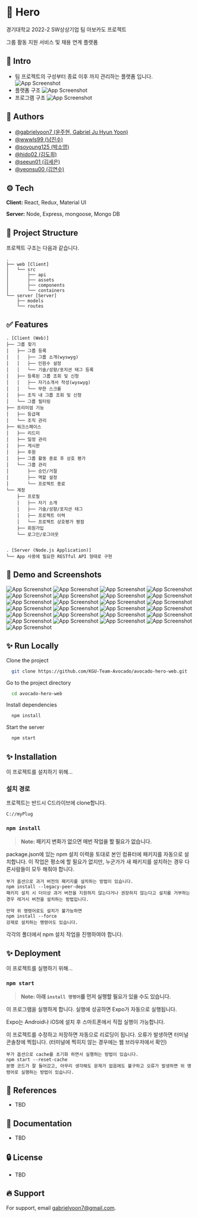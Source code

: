 
# 🥑 Hero

  경기대학교 2022-2 SW상상기업 팀 아보카도 프로젝트

그룹 활동 지원 서비스 및 채용 연계 플랫폼

## 🙂 Intro

- 팀 프로젝트의 구성부터 종료 이후 까지 관리하는 플랫폼 입니다.
![App Screenshot](screenshots/intro1.png)
- 플랫폼 구조
![App Screenshot](screenshots/intro2.png)
- 프로그램 구조
![App Screenshot](screenshots/intro3.png)

## 👤 Authors

- [@gabrielyoon7 (윤주현, Gabriel Ju Hyun Yoon)](https://github.com/gabrielyoon7)
- [@wwwls99 (남진수)](https://github.com/wwwls99)
- [@soyoung125 (박소영)](https://github.com/soyoung125)
- [@hido02 (김도희)](https://github.com/hido02)
- [@seeun01 (김세은)](https://github.com/seeun01)
- [@yeonsu00 (김연수)](https://github.com/yeonsu00)


## ⚙️ Tech

**Client:** React, Redux, Material UI

**Server:** Node, Express, mongoose, Mongo DB

## 📂 Project Structure

프로젝트 구조는 다음과 같습니다.

    .
    ├── web [Client]
    │   └── src
    │       ├── api
    │       ├── assets
    │       ├── components
    │       └── containers
    └── server [Server]
        ├── models
        └── routes
 
## ✅ Features

    . [Client (Web)]
    ├── 그룹 찾기
    │   ├── 그룹 등록
    │   │   ├── 그룹 소개(wyswyg)
    │   │   ├── 인원수 설정
    │   │   └── 기술/성향/포지션 태그 등록
    │   ├── 등록된 그룹 조회 및 신청
    │   │   ├── 자기소개서 작성(wyswyg)
    │   │   └── 무한 스크롤
    │   ├── 조직 내 그룹 조회 및 신청
    │   └── 그룹 필터링
    ├── 프리미엄 기능
    │   ├── 등급제
    │   └── 조직 관리
    ├── 워크스페이스
    │   ├── 리드미
    │   ├── 일정 관리
    │   ├── 게시판
    │   ├── 후원
    │   ├── 그룹 활동 종료 후 상호 평가
    │   └── 그룹 관리
    │       ├── 승인/거절
    │       ├── 역할 설정
    │       └── 프로젝트 종료
    └── 계정
        ├── 프로필
        │   ├── 자기 소개
        │   ├── 기술/성향/포지션 태그
        │   ├── 프로젝트 이력
        │   └── 프로젝트 상호평가 평점
        ├── 회원가입
        └── 로그인/로그아웃


    . [Server (Node.js Application)]
    └── App 사용에 필요한 RESTful API 형태로 구현


## 🧩 Demo and Screenshots

![App Screenshot](screenshots/01main.png)
![App Screenshot](screenshots/02signin.png)
![App Screenshot](screenshots/03groupfinder.png)
![App Screenshot](screenshots/03groupfinder.png)
![App Screenshot](screenshots/04groupcreator.png)
![App Screenshot](screenshots/05groupsearch.png)
![App Screenshot](screenshots/06groupenlist.png)
![App Screenshot](screenshots/07organizations.png)
![App Screenshot](screenshots/08organizationscreator.png)
![App Screenshot](screenshots/09grouporganizationenter.png)
![App Screenshot](screenshots/10grouporganizationfinder.png)
![App Screenshot](screenshots/11myworkspace.png)
![App Screenshot](screenshots/12readmeshort.png)
![App Screenshot](screenshots/13workspacereadme.png)
![App Screenshot](screenshots/14workspacecalendar.png)
![App Screenshot](screenshots/15workspacenotice.png)
![App Screenshot](screenshots/16workspacefunding.png)
![App Screenshot](screenshots/17workspacesettings.png)
![App Screenshot](screenshots/18workspacerating.png)
![App Screenshot](screenshots/19profile.png)
![App Screenshot](screenshots/20hr.png)
![App Screenshot](screenshots/21premium.png)
![App Screenshot](screenshots/22jobenlist.png)
![App Screenshot](screenshots/23jobfinder.png)
![App Screenshot](screenshots/24jobfindermodal.png)


## ✨ Run Locally

Clone the project

```bash
  git clone https://github.com/KGU-Team-Avocado/avocado-hero-web.git
```

Go to the project directory

```bash
  cd avocado-hero-web
```

Install dependencies

```bash
  npm install
```

Start the server

```bash
  npm start
```


## ✨ Installation

이 프로젝트를 설치하기 위해...

### 설치 경로

프로젝트는 반드시 C드라이브에 clone합니다.

    C://myPlug


### `npm install`

> **Note: 패키지 변화가 없으면 매번 작업을 할 필요가 없습니다.**

package.json에 있는 npm 설치 이력을 토대로 본인 컴퓨터에 패키지를 자동으로 설치합니다.
이 작업은 평소에 할 필요가 없지만, 누군가가 새 패키지를 설치하는 경우 다른사람들이 모두 해줘야 합니다.

    부가 옵션으로 과거 버전의 패키지를 설치하는 방법이 있습니다.
    npm install --legacy-peer-deps
    패키지 설치 시 더이상 과거 버전을 지원하지 않는다거나 권장하지 않는다고 설치를 거부하는 경우 레거시 버전을 설치하는 방법입니다.

    만약 위 명령어로도 설치가 불가능하면
    npm install --force
    강제로 설치하는 명령어도 있습니다.

각각의 폴더에서 npm 설치 작업을 진행하여야 합니다.
## ✨ Deployment

이 프로젝트를 실행하기 위해...

### `npm start`
> **Note: 아래 `install 명령어`를 먼저 실행할 필요가 있을 수도 있습니다.**

이 프로그램을 실행하게 합니다.
실행에 성공하면 Expo가 자동으로 실행됩니다.

Expo는 Android나 iOS에 설치 후 스마트폰에서 직접 실행이 가능합니다.

이 프로젝트를 수정하고 저장하면 자동으로 리로딩이 됩니다.
오류가 발생하면 터미널 콘솔창에 찍힙니다. (터미널에 찍히지 않는 경우에는 웹 브라우저에서 확인)

    부가 옵션으로 cache를 초기화 하면서 실행하는 방법이 있습니다.
    npm start --reset-cache
    분명 코드가 잘 들어갔고, 아무리 생각해도 문제가 없음에도 불구하고 오류가 발생하면 위 명령어로 실행하는 방법이 있습니다.


## 🔎 References

- TBD


## 📄 Documentation
- TBD

## 🔒 License

- TBD

## 🔥 Support

For support, email gabrielyoon7@gmail.com.

